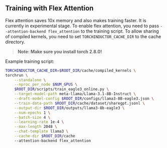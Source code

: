 ## Training with Flex Attention

Flex attention saves 10x memory and also makes training faster. It is currently in experimental stage. To enable flex attention, you need to pass `--attention-backend flex_attention` to the training script. To allow sharing of compiled kernels, you need to set `TORCHINDUCTOR_CACHE_DIR` to the cache directory.

> <b> Note: Make sure you install torch 2.8.0!</b>

Example training script:
```bash
TORCHINDUCTOR_CACHE_DIR=$ROOT_DIR/cache/compiled_kernels \
torchrun \
    --standalone \
    --nproc_per_node $NUM_GPUS \
    $ROOT_DIR/scripts/train_eagle3_online.py \
    --target-model-path meta-llama/Llama-3.1-8B-Instruct \
    --draft-model-config $ROOT_DIR/configs/llama3-8B-eagle3.json \
    --train-data-path $ROOT_DIR/cache/dataset/sharegpt.jsonl \
    --output-dir $ROOT_DIR/outputs/llama3-8b-eagle3 \
    --num-epochs 1 \
    --batch-size 4 \
    --learning-rate 1e-4 \
    --max-length 2048 \
    --chat-template llama3 \
    --cache-dir $ROOT_DIR/cache
    --attention-backend flex_attention
```
